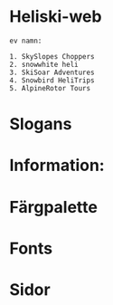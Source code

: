 # Heliski-web

    ev namn:

    1. SkySlopes Choppers
    2. snowwhite heli
    3. SkiSoar Adventures
    4. Snowbird HeliTrips
    5. AlpineRotor Tours

# Slogans

# Information:

# Färgpalette

# Fonts

# Sidor

